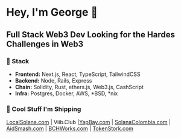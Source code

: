 # Hey, I'm George 👋
## Full Stack Web3 Dev Looking for the Hardes Challenges in Web3

### 🔧 Stack
- **Frontend:** Next.js, React, TypeScript, TailwindCSS
- **Backend:** Node, Rails, Express
- **Chain:** Solidity, Rust, ethers.js, Web3.js,  CashScript
- **Infra:** Postgres, Docker, AWS, *BSD, *nix

### 💪 Cool Stuff I'm Shipping
[LocalSolana.com](https://github.com/openpeer/localsolana) | Viib.Club |[YapBay.com](https://github.com/Panmoni/yapbay) | [SolanaColombia.com](https://github.com/Panmoni/solanacolombia-www) | [AidSmash.com](https://github.com/Panmoni/aidsmash) | [BCHWorks.com](https://github.com/Panmoni/bitcoincashsite-www) | [TokenStork.com](https://github.com/Panmoni/tokenstork)
